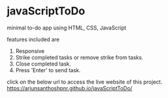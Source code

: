 # javaScriptToDo
minimal to-do app using HTML, CSS, JavaScript

features included are 

1. Responsive
2. Strike completed tasks or remove strike from tasks.
3. Close completed task.
4. Press 'Enter' to send task.

click on the below url to access the live website of this project.
https://arjunsanthoshpnr.github.io/javaScriptToDo/
